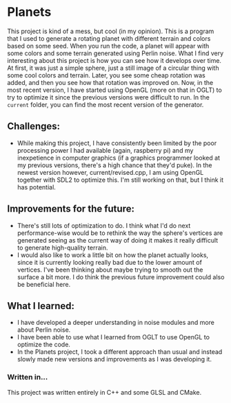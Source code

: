 # Planets
This project is kind of a mess, but cool (in my opinion). This is a program that I used to generate a rotating planet with different terrain and colors based on some seed.
When you run the code, a planet will appear with some colors and some terrain generated using Perlin noise.
What I find very interesting about this project is how you can see how it develops over time. At first, it was just a simple sphere, just a still image of a circular thing with some cool colors and terrain. Later, you see some cheap rotation was added, and then you see how that rotation was improved on. Now, in the most recent version, I have started using OpenGL (more on that in OGLT) to try to optimize it since the previous versions were difficult to run.
In the `current` folder, you can find the most recent version of the generator.

## Challenges:
- While making this project, I have consistently been limited by the poor processing power I had available (again, raspberry pi) and my inexpetience in computer graphics (if a graphics programmer looked at my previous versions, there's a high chance that they'd puke). In the newest version however, current/revised.cpp, I am using OpenGL together with SDL2 to optimize this. I'm still working on that, but I think it has potential.

## Improvements for the future:
- There's still lots of optimization to do. I think what I'd do next performance-wise would be to rethink the way the sphere's vertices are generated seeing as the current way of doing it makes it really difficult to generate high-quality terrain.
- I would also like to work a little bit on how the planet actually looks, since it is currently looking really bad due to the lower amount of vertices. I've been thinking about maybe trying to smooth out the surface a bit more. I do think the previous future improvement could also be beneficial here.

## What I learned:
- I have developed a deeper understanding in noise modules and more about Perlin noise.
- I have been able to use what I learned from OGLT to use OpenGL to optimize the code.
- In the Planets project, I took a different approach than usual and instead slowly made new versions and improvements as I was developing it.

### Written in...
This project was written entirely in C++ and some GLSL and CMake.